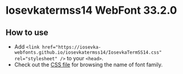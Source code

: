 # Iosevkatermss14 WebFont 33.2.0

## How to use

- Add `<link href="https://iosevka-webfonts.github.io/iosevkatermss14/IosevkaTermSS14.css" rel="stylesheet" />` to your `<head>`.
- Check out the [CSS file](./IosevkaTermSS14.css) for browsing the name of font family.
